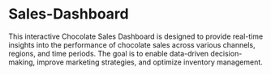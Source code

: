 # Sales-Dashboard
This interactive Chocolate Sales Dashboard is designed to provide real-time insights into the performance of chocolate sales across various channels, regions, and time periods. The goal is to enable data-driven decision-making, improve marketing strategies, and optimize inventory management.
